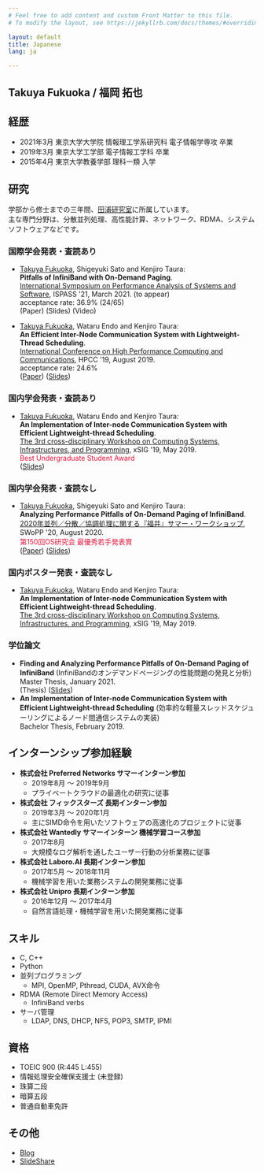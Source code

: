 ```yaml
---
# Feel free to add content and custom Front Matter to this file.
# To modify the layout, see https://jekyllrb.com/docs/themes/#overriding-theme-defaults

layout: default
title: Japanese
lang: ja

---
```


## Takuya Fukuoka / 福岡 拓也

## 経歴

- 2021年3月 東京大学大学院 情報理工学系研究科 電子情報学専攻 卒業
- 2019年3月 東京大学工学部 電子情報工学科 卒業
- 2015年4月 東京大学教養学部 理科一類 入学

## 研究

学部から修士までの三年間、[田浦研究室](https://www.eidos.ic.i.u-tokyo.ac.jp/)に所属しています。  
主な専門分野は、分散並列処理、高性能計算、ネットワーク、RDMA、システムソフトウェアなどです。  

### 国際学会発表・査読あり

- <u>Takuya Fukuoka</u>, Shigeyuki Sato and Kenjiro Taura:  
  **Pitfalls of InfiniBand with On-Demand Paging**.  
  [International Symposium on Performance Analysis of Systems and Software](https://www.ispass.org/ispass2021/), ISPASS '21, March 2021. (to appear)  
  acceptance rate: 36.9% (24/65)  
  (Paper) (Slides) (Video)

- <u>Takuya Fukuoka</u>, Wataru Endo and Kenjiro Taura:  
  **An Efficient Inter-Node Communication System with Lightweight-Thread Scheduling**.  
  [International Conference on High Performance Computing and Communications](http://csee.hnu.edu.cn/hpcc2019/), HPCC '19, August 2019.  
  acceptance rate: 24.6%  
  ([Paper](/pub/HPCC19_paper.pdf)) ([Slides](/pub/HPCC19_slides.pdf))

### 国内学会発表・査読あり

- <u>Takuya Fukuoka</u>, Wataru Endo and Kenjiro Taura:  
  **An Implementation of Inter-node Communication System with Efficient Lightweight-thread Scheduling**.  
  [The 3rd cross-disciplinary Workshop on Computing Systems, Infrastructures, and Programming](http://xsig.ipsj.or.jp/2019/), xSIG '19, May 2019. <br>
  <font color="Crimson">Best Undergraduate Student Award</font>  
  ([Slides](/pub/xSIG19_slides.pdf))

### 国内学会発表・査読なし

- <u>Takuya Fukuoka</u>, Shigeyuki Sato and Kenjiro Taura:  
  **Analyzing Performance Pitfalls of On-Demand Paging of InfiniBand**.  
  [2020年並列／分散／協調処理に関する『福井』サマー・ワークショップ](https://sites.google.com/site/swoppweb/), SWoPP '20, August 2020. <br>
  <font color="Crimson">第150回OS研究会 最優秀若手発表賞</font>  
  ([Paper](http://id.nii.ac.jp/1001/00206246/)) ([Slides](/pub/SWoPP20_slides.pdf))

### 国内ポスター発表・査読なし

- <u>Takuya Fukuoka</u>, Wataru Endo and Kenjiro Taura:  
  **An Implementation of Inter-node Communication System with Efficient Lightweight-thread Scheduling**.  
  [The 3rd cross-disciplinary Workshop on Computing Systems, Infrastructures, and Programming](http://xsig.ipsj.or.jp/2019/), xSIG '19, May 2019.  

### 学位論文

- **Finding and Analyzing Performance Pitfalls of On-Demand Paging of InfiniBand** (InfiniBandのオンデマンドページングの性能問題の発見と分析)  
  Master Thesis, January 2021.  
  (Thesis) ([Slides](/pub/master_thesis_slides.pdf))
  <!-- ([Thesis](/pub/master_thesis.pdf)) ([Slides](/pub/master_thesis_slides.pdf)) -->
- **An Implementation of Inter-node Communication System with Efficient Lightweight-thread Scheduling** (効率的な軽量スレッドスケジューリングによるノード間通信システムの実装)  
  Bachelor Thesis, February 2019.

## インターンシップ参加経験
- **株式会社 Preferred Networks サマーインターン参加** 
    - 2019年8月 〜 2019年9月
    - プライベートクラウドの最適化の研究に従事
- **株式会社 フィックスターズ 長期インターン参加**
    - 2019年3月 〜 2020年1月
    - 主にSIMD命令を用いたソフトウェアの高速化のプロジェクトに従事
- **株式会社 Wantedly サマーインターン 機械学習コース参加**
    - 2017年8月
    - 大規模なログ解析を通したユーザー行動の分析業務に従事
- **株式会社 Laboro.AI 長期インターン参加**
    - 2017年5月 〜 2018年11月
    - 機械学習を用いた業務システムの開発業務に従事
- **株式会社 Unipro 長期インターン参加**
    - 2016年12月 〜 2017年4月
    - 自然言語処理・機械学習を用いた開発業務に従事

## スキル
- C, C++
- Python
- 並列プログラミング
    - MPI, OpenMP, Pthread, CUDA, AVX命令
- RDMA (Remote Direct Memory Access)
    - InfiniBand verbs
- サーバ管理
    - LDAP, DNS, DHCP, NFS, POP3, SMTP, IPMI

## 資格
- TOEIC 900 (R:445 L:455)
- 情報処理安全確保支援士 (未登録)
- 珠算二段
- 暗算五段
- 普通自動車免許

## その他
- [Blog](http://tkygtr6.hatenablog.com/)
- [SlideShare](https://www.slideshare.net/TakuyaFukuoka2/)
